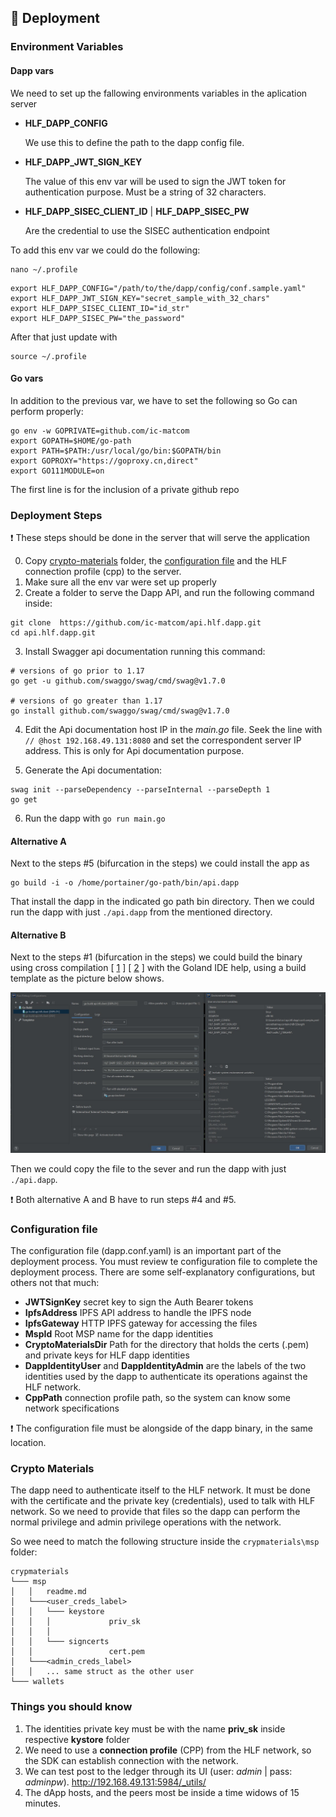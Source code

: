 ## 🚀 Deployment

### Environment Variables
#### Dapp vars

We need to set up the fallowing environments variables in the aplication server
* **HLF_DAPP_CONFIG**
   
    We use this to define the path to the dapp config file.
   
* **HLF_DAPP_JWT_SIGN_KEY**

    The value of this env var will be used to sign the JWT token for 
    authentication purpose. Must be a string of 32 characters.

* **HLF_DAPP_SISEC_CLIENT_ID** | **HLF_DAPP_SISEC_PW** 

    Are the credential to use the SISEC authentication endpoint 

To add this env var we could do the following:

```shell
nano ~/.profile
```

```shell
export HLF_DAPP_CONFIG="/path/to/the/dapp/config/conf.sample.yaml"
export HLF_DAPP_JWT_SIGN_KEY="secret_sample_with_32_chars"
export HLF_DAPP_SISEC_CLIENT_ID="id_str"
export HLF_DAPP_SISEC_PW="the_password"
```

After that just update with

```shell
source ~/.profile
```

#### Go vars
          
In addition to the previous var, we have to set the following so Go can 
perform properly:

```shell
go env -w GOPRIVATE=github.com/ic-matcom
export GOPATH=$HOME/go-path
export PATH=$PATH:/usr/local/go/bin:$GOPATH/bin
export GOPROXY="https://goproxy.cn,direct"
export GO111MODULE=on
```
The first line is for the inclusion of a private github repo

### Deployment Steps

❗ These steps should be done in the server that will serve the application

0. Copy [crypto-materials](https://github.com/ic-matcom/api.hlf.dapp/blob/main/docs/deployment.md#crypto-materials) 
   folder, the [configuration file](https://github.com/ic-matcom/api.hlf.dapp/blob/main/docs/deployment.md#configuration-file) 
   and the HLF connection profile (cpp) to the server.
1. Make sure all the env var were set up properly
2. Create a folder to serve the Dapp API, and run the following command inside:
   
```shell 
git clone  https://github.com/ic-matcom/api.hlf.dapp.git
cd api.hlf.dapp.git
```                

3. Install Swagger api documentation running this command:

```shell
# versions of go prior to 1.17 
go get -u github.com/swaggo/swag/cmd/swag@v1.7.0

# versions of go greater than 1.17
go install github.com/swaggo/swag/cmd/swag@v1.7.0
```

4. Edit the Api documentation host IP in the _main.go_ file. 
   Seek the line with  ```// @host 192.168.49.131:8080``` and set
   the correspondent server IP address. This is only for 
   Api documentation purpose.
   

5. Generate the Api documentation:
        
```shell
swag init --parseDependency --parseInternal --parseDepth 1
go get
```

6. Run the dapp with ``` go run main.go ```

#### Alternative A
Next to the steps #5 (bifurcation in the steps) we could install the app as 

```shell
go build -i -o /home/portainer/go-path/bin/api.dapp
```
That install the dapp in the indicated go path bin directory. Then we could run 
the dapp with just ```./api.dapp``` from the mentioned directory. 

#### Alternative B
Next to the steps #1 (bifurcation in the steps) we could build the binary using
cross compilation [ [1](https://dave.cheney.net/2015/08/22/cross-compilation-with-go-1-5) ] [ [2](https://stackoverflow.com/questions/38583853/how-to-deploy-an-iris-go-web-framework-project) ]
with the Goland IDE help, using a build template as the picture below shows.

![Drag Racing](pic_00.jpeg)

Then we could copy the file to the sever and run the dapp with just ```./api.dapp```.

❗ Both alternative A and B have to run steps #4 and #5.   

### Configuration file

The configuration file (dapp.conf.yaml) is an important part of the deployment process. You must
review te configuration file to complete the deployment process. There are some self-explanatory
configurations, but others not that much:

* **JWTSignKey** secret key to sign the Auth Bearer tokens
* **IpfsAddress** IPFS API address to handle the IPFS node
* **IpfsGateway** HTTP IPFS gateway for accessing the files
* **MspId** Root MSP name for the dapp identities
* **CryptoMaterialsDir** Path for the directory that holds the certs (.pem) and private keys for
  HLF dapp identities
* **DappIdentityUser** and **DappIdentityAdmin** are the labels of the two identities used by the dapp
  to authenticate its operations against the HLF network.
* **CppPath** connection profile path, so the system can know some network specifications

❗ The configuration file must be alongside of the dapp binary, in the same location. 

### Crypto Materials

The dapp need to authenticate itself to the HLF network. It must be done with the certificate and
the private key (credentials), used to talk with HLF network. So we need to provide that files so 
the dapp can perform the normal privilege and admin privilege operations with the network.

So wee need to match the following structure inside the ```crypmaterials\msp``` folder:

```
crypmaterials
└─── msp
│   │   readme.md
│   └───<user_creds_label>
│   │   └─── keystore
│   │   │             priv_sk
│   │   │  
│   │   └─── signcerts
│   │                 cert.pem  
│   └───<admin_creds_label>
│   │   ... same struct as the other user
└─── wallets    
```

### Things you should know 

1. The identities private key must be with the name **priv_sk** inside respective **kystore** folder
2. We need to use a **connection profile** (CPP) from the HLF network, so the SDK can establish connection with the network.
3. We can test post to the ledger through its UI (user: _admin_ | pass: _adminpw_).
   http://192.168.49.131:5984/_utils/
4. The dApp hosts, and the peers most be inside a time widows of 15 minutes.  
